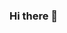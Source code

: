 ### Hi there 👋

<!--
**VIkill33/VIkill33** is a ✨ _special_ ✨ repository because its `README.md` (this file) appears on your GitHub profile.

- 📫 How to reach me: vikill1024@163.com
![GitHub stats](https://github-readme-stats.vercel.app/api?username=VIkill33)
-->
